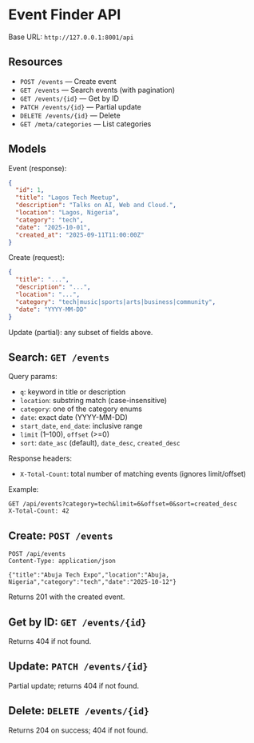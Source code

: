# Event Finder API

Base URL: `http://127.0.0.1:8001/api`

## Resources

- `POST /events` — Create event
- `GET /events` — Search events (with pagination)
- `GET /events/{id}` — Get by ID
- `PATCH /events/{id}` — Partial update
- `DELETE /events/{id}` — Delete
- `GET /meta/categories` — List categories

## Models

Event (response):

```json
{
  "id": 1,
  "title": "Lagos Tech Meetup",
  "description": "Talks on AI, Web and Cloud.",
  "location": "Lagos, Nigeria",
  "category": "tech",
  "date": "2025-10-01",
  "created_at": "2025-09-11T11:00:00Z"
}
```

Create (request):

```json
{
  "title": "...",
  "description": "...",
  "location": "...",
  "category": "tech|music|sports|arts|business|community",
  "date": "YYYY-MM-DD"
}
```

Update (partial): any subset of fields above.

## Search: `GET /events`

Query params:

- `q`: keyword in title or description
- `location`: substring match (case-insensitive)
- `category`: one of the category enums
- `date`: exact date (YYYY-MM-DD)
- `start_date`, `end_date`: inclusive range
- `limit` (1–100), `offset` (>=0)
- `sort`: `date_asc` (default), `date_desc`, `created_desc`

Response headers:

- `X-Total-Count`: total number of matching events (ignores limit/offset)

Example:

```\
GET /api/events?category=tech&limit=6&offset=0&sort=created_desc
X-Total-Count: 42
```

## Create: `POST /events`

```\
POST /api/events
Content-Type: application/json

{"title":"Abuja Tech Expo","location":"Abuja, Nigeria","category":"tech","date":"2025-10-12"}
```

Returns 201 with the created event.

## Get by ID: `GET /events/{id}`

Returns 404 if not found.

## Update: `PATCH /events/{id}`

Partial update; returns 404 if not found.

## Delete: `DELETE /events/{id}`

Returns 204 on success; 404 if not found.

